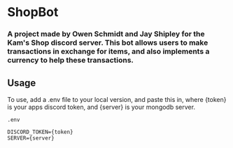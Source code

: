 # ShopBot
### A project made by Owen Schmidt and Jay Shipley for the Kam's Shop discord server. This bot allows users to make transactions in exchange for items, and also implements a currency to help these transactions.

## Usage
To use, add a .env file to your local version, and paste this in, where {token} is your apps discord token, and {server} is your mongodb server.
````
.env

DISCORD_TOKEN={token}
SERVER={server}
````